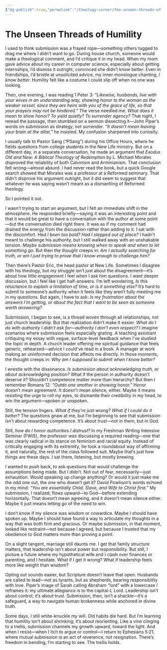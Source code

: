 ```yaml
---
{"dg-publish":true,"permalink":"/theology-corner/the-unseen-threads-of-humility/"}
---
```


# The Unseen Threads of Humility  

I used to think submission was a frayed rope—something others tugged to drag me where I didn’t want to go. During house church, someone would make a theological comment, and I’d critique it in my head. When my mom gave advice about my career in computer science, especially about getting internships, I’d dismiss it outright, convinced she didn’t know better. Even in friendships, I’d bristle at unsolicited advice, my inner monologue chanting, *I know better.* Humility felt like a costume I could slip off when no one was looking.  

Then, one evening, I was reading 1 Peter 3: *“Likewise, husbands, live with your wives in an understanding way, showing honor to the woman as the weaker vessel, since they are heirs with you of the grace of life, so that your prayers may not be hindered.”* The verse needled me. *What does it mean to show honor? To yield quietly? To surrender agency?* That night, I reread the passage, then stumbled on a sermon dissecting it—John Piper’s words on submission as strategy, not surrender. *“It doesn’t mean leaving your brain at the altar,”* he insisted. My confusion sharpened into curiosity.  

I usually talk to Pastor Sang (“PSang”) during his Office Hours, where he fields questions from college students in the New Life ministry. But on a different day, in a separate conversation, he made an argument that _Exodus Old and New: A Biblical Theology of Redemption_ by L. Michael Morales disproved the reliability of both Calvinism and Arminianism. That conclusion felt wrong—almost absurd. I had never read the book, but a quick Google search showed that Morales was a professor at a Reformed seminary. That didn’t disprove his argument outright, but it did seem to suggest that whatever he was saying wasn’t meant as a dismantling of Reformed theology.

So I pointed it out.

I wasn’t trying to start an argument, but I felt an immediate shift in the atmosphere. He responded briefly—saying it was an interesting point and that it would be great to have a conversation with the author at some point—but the conversation died right there. It was as if my comment had drained the energy from the discussion rather than adding to it. I sat with the discomfort. _Had I been too bold? Had I stepped out of place?_ I hadn’t meant to challenge his authority, but I still walked away with an unshakable tension. _Maybe submission means knowing when to speak and when to let something go._ But then the thought creeps in: _Am I actually searching for truth, or am I just trying to prove that I know enough to challenge him?_

Then there’s Pastor Eric, the head pastor at New Life. Sometimes I disagree with his theology, but my struggle isn’t just about the disagreement—it’s about how little engagement I feel when I ask him questions. I want deeper discussion, but I feel like I get half-answers. I’m left wondering, *Is this reluctance to explain a limitation of time, or is it something else?* It’s hard to submit to someone’s authority when it feels like they aren’t fully meeting me in my questions. But again, I have to ask: *Is my frustration about the answers I’m getting, or about the fact that I want to be seen as someone worth answering?*  

Submission, I began to see, is a thread woven through all relationships, not just church leadership. But that realization didn’t make it easier. *What do I do with authority I didn’t ask for—authority I don’t even respect?* I imagine scenarios where submission feels especially grating. A teaching assistant critiquing my essay with vague, surface-level feedback when I’ve studied the topic in depth. A church leader offering me spiritual guidance that feels generic, rehearsed—advice I could’ve read in a book. A manager at work making an uninformed decision that affects me directly. In those moments, the thought creeps in: *Why am I supposed to submit when I know better?*  

I wrestle with the dissonance. *Is submission about acknowledging truth, or about acknowledging position?* What if the person in authority doesn’t deserve it? Shouldn’t competence matter more than hierarchy? But then I remember Romans 12: *“Outdo one another in showing honor.”* Honor doesn’t mean agreement. It doesn’t mean silence, either. Maybe it means resisting the urge to roll my eyes, to dismantle their credibility in my head, to win the argument—spoken or unspoken.  

Still, the tension lingers. *What if they’re just wrong? What if I could do it better?* The questions gnaw at me, but I’m beginning to see that submission isn’t about rewarding competence. It’s about trust—not in them, but in God.  

Still, *how do I honor authorities I distrust?* In my Freshman Writing Intensive Seminar (FWIS), the professor was discussing a required reading—one that was clearly radical in its stance on feminism and racial equity. Instead of critically engaging with its extremity, he took a roundabout way of affirming it, and naturally, the rest of the class followed suit. Maybe that’s just how things are these days. I sat there, listening, but mostly brewing.  

I wanted to push back, to ask questions that would challenge the assumptions being made. But I didn’t. Not out of fear, necessarily—just exhaustion. Would speaking up change anything? Or would it just make me the odd one out, the one who doesn’t get it? David Powlison’s words echoed in my mind: *“You are essentially Child, Slave, and Wife to Christ first.”* My submission, I realized, flows upward—to God—before extending horizontally. That doesn’t mean agreeing, and it doesn’t mean silence either. Maybe it just means letting go of the need to win.  

I don’t know if my silence was wisdom or cowardice. Maybe I should have spoken up. Maybe I should have found a way to articulate my thoughts in a way that was both firm and gracious. Or maybe submission, in that moment, looked like restraint—not because I agreed, but because I trusted that my obedience to God matters more than proving a point.  

On a slight tangent, marriage still daunts me. I get that family structure matters, that leadership isn’t about power but responsibility. But still, I picture a future where my hypothetical wife and I clash over finances or parenting, and I hesitate. What if I get it wrong? What if leadership feels more like weight than wisdom?

Opting out sounds easier, but Scripture doesn’t leave that open. Husbands are called to lead—not as tyrants, but as shepherds, bearing responsibility with love. Piper’s image of Sarah calling Abraham “lord” with a lowercase _l_ reframes it: my ultimate allegiance is to the capital-_L_ Lord. Leadership isn’t about control; it’s about trust. Submission, then, isn’t a shackle—it’s a safeguard, a way to navigate human brokenness while anchored in divine truth.

Some days, I still white-knuckle my will. Old habits die hard. But I’m learning that humility isn’t about shrinking; it’s about reorienting. Like a vine clinging to a trellis, submission channels my growth upward, toward the light. And when I resist—when I itch to argue or control—I return to Ephesians 5:21, where mutual submission is an act of reverence, not resignation. There’s freedom in bending, I’m starting to see. The trellis holds.  